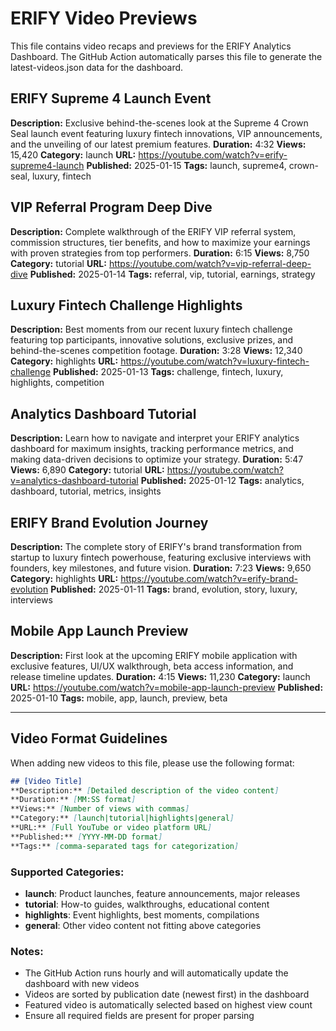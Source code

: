 # ERIFY Video Previews

This file contains video recaps and previews for the ERIFY Analytics Dashboard. The GitHub Action automatically parses this file to generate the latest-videos.json data for the dashboard.

## ERIFY Supreme 4 Launch Event
**Description:** Exclusive behind-the-scenes look at the Supreme 4 Crown Seal launch event featuring luxury fintech innovations, VIP announcements, and the unveiling of our latest premium features.
**Duration:** 4:32
**Views:** 15,420
**Category:** launch
**URL:** https://youtube.com/watch?v=erify-supreme4-launch
**Published:** 2025-01-15
**Tags:** launch, supreme4, crown-seal, luxury, fintech

## VIP Referral Program Deep Dive
**Description:** Complete walkthrough of the ERIFY VIP referral system, commission structures, tier benefits, and how to maximize your earnings with proven strategies from top performers.
**Duration:** 6:15
**Views:** 8,750
**Category:** tutorial
**URL:** https://youtube.com/watch?v=vip-referral-deep-dive
**Published:** 2025-01-14
**Tags:** referral, vip, tutorial, earnings, strategy

## Luxury Fintech Challenge Highlights
**Description:** Best moments from our recent luxury fintech challenge featuring top participants, innovative solutions, exclusive prizes, and behind-the-scenes competition footage.
**Duration:** 3:28
**Views:** 12,340
**Category:** highlights
**URL:** https://youtube.com/watch?v=luxury-fintech-challenge
**Published:** 2025-01-13
**Tags:** challenge, fintech, luxury, highlights, competition

## Analytics Dashboard Tutorial
**Description:** Learn how to navigate and interpret your ERIFY analytics dashboard for maximum insights, tracking performance metrics, and making data-driven decisions to optimize your strategy.
**Duration:** 5:47
**Views:** 6,890
**Category:** tutorial
**URL:** https://youtube.com/watch?v=analytics-dashboard-tutorial
**Published:** 2025-01-12
**Tags:** analytics, dashboard, tutorial, metrics, insights

## ERIFY Brand Evolution Journey
**Description:** The complete story of ERIFY's brand transformation from startup to luxury fintech powerhouse, featuring exclusive interviews with founders, key milestones, and future vision.
**Duration:** 7:23
**Views:** 9,650
**Category:** highlights
**URL:** https://youtube.com/watch?v=erify-brand-evolution
**Published:** 2025-01-11
**Tags:** brand, evolution, story, luxury, interviews

## Mobile App Launch Preview
**Description:** First look at the upcoming ERIFY mobile application with exclusive features, UI/UX walkthrough, beta access information, and release timeline updates.
**Duration:** 4:15
**Views:** 11,230
**Category:** launch
**URL:** https://youtube.com/watch?v=mobile-app-launch-preview
**Published:** 2025-01-10
**Tags:** mobile, app, launch, preview, beta

---

## Video Format Guidelines

When adding new videos to this file, please use the following format:

```markdown
## [Video Title]
**Description:** [Detailed description of the video content]
**Duration:** [MM:SS format]
**Views:** [Number of views with commas]
**Category:** [launch|tutorial|highlights|general]
**URL:** [Full YouTube or video platform URL]
**Published:** [YYYY-MM-DD format]
**Tags:** [comma-separated tags for categorization]
```

### Supported Categories:
- **launch**: Product launches, feature announcements, major releases
- **tutorial**: How-to guides, walkthroughs, educational content
- **highlights**: Event highlights, best moments, compilations
- **general**: Other video content not fitting above categories

### Notes:
- The GitHub Action runs hourly and will automatically update the dashboard with new videos
- Videos are sorted by publication date (newest first) in the dashboard
- Featured video is automatically selected based on highest view count
- Ensure all required fields are present for proper parsing